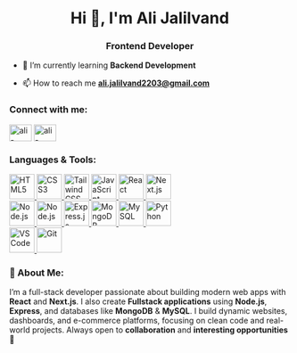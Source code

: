 <h1 align="center">Hi 👋, I'm Ali Jalilvand</h1>
<h3 align="center">Frontend Developer</h3>

- 🌱 I’m currently learning **Backend Development**

- 📫 How to reach me **ali.jalilvand2203@gmail.com**

<h3 align="left">Connect with me:</h3>
<p align="left">
<a href="https://linkedin.com/in/ali-jalilvand-7a4b33326/" target="blank"><img align="center" src="https://raw.githubusercontent.com/rahuldkjain/github-profile-readme-generator/master/src/images/icons/Social/linked-in-alt.svg" alt="ali-jalilvand-7a4b33326/" height="30" width="40" /></a>
<a href="https://instagram.com/ali_jalilvand_21" target="blank"><img align="center" src="https://raw.githubusercontent.com/rahuldkjain/github-profile-readme-generator/master/src/images/icons/Social/instagram.svg" alt="ali-jalilvand-21" height="30" width="40" /></a>
</p>

<h3 align="left">Languages & Tools:</h3>
<p align="left">
  <a href="https://www.w3.org/html/" target="_blank" rel="noreferrer">
    <img src="https://skillicons.dev/icons?i=html" width="45" height="45" alt="HTML5"/>
  </a>
  <a href="https://www.w3schools.com/css/" target="_blank" rel="noreferrer">
    <img src="https://skillicons.dev/icons?i=css" width="45" height="45" alt="CSS3"/>
  </a>
  <a href="https://tailwindcss.com/" target="_blank" rel="noreferrer">
    <img src="https://skillicons.dev/icons?i=tailwind" width="45" height="45" alt="TailwindCSS"/>
  </a>
  <a href="https://developer.mozilla.org/en-US/docs/Web/JavaScript" target="_blank" rel="noreferrer">
    <img src="https://skillicons.dev/icons?i=js" width="45" height="45" alt="JavaScript"/>
  </a>
  <a href="https://react.dev/" target="_blank" rel="noreferrer">
    <img src="https://skillicons.dev/icons?i=react" width="45" height="45" alt="React"/>
  </a>
  <a href="https://nextjs.org/" target="_blank" rel="noreferrer">
    <img src="https://skillicons.dev/icons?i=nextjs" width="45" height="45" alt="Next.js"/>
  </a>
  <br>
  <a href="https://nodejs.org/" target="_blank" rel="noreferrer">
    <img src="https://skillicons.dev/icons?i=nodejs" width="45" height="45" alt="Node.js"/>
  </a>
  <a href="https://nodejs.org/" target="_blank" rel="noreferrer">
    <img src="https://cdn.jsdelivr.net/gh/devicons/devicon/icons/nodejs/nodejs-original.svg" width="45" height="45" alt="Node.js"/>
  </a>
  <a href="https://expressjs.com/" target="_blank" rel="noreferrer">
    <img src="https://skillicons.dev/icons?i=express" width="45" height="45" alt="Express.js"/>
  </a>
  <a href="https://www.mongodb.com/" target="_blank" rel="noreferrer">
    <img src="https://skillicons.dev/icons?i=mongodb" width="45" height="45" alt="MongoDB"/>
  </a>
  <a href="https://www.mysql.com/" target="_blank" rel="noreferrer">
    <img src="https://skillicons.dev/icons?i=mysql" width="45" height="45" alt="MySQL"/>
  </a>
  <a href="https://www.python.org" target="_blank" rel="noreferrer">
    <img src="https://skillicons.dev/icons?i=python" width="45" height="45" alt="Python"/>
  </a>
  <br>
  <a href="https://code.visualstudio.com/" target="_blank" rel="noreferrer">
    <img src="https://skillicons.dev/icons?i=vscode" width="45" height="45" alt="VS Code"/>
  </a>
  <a href="https://git-scm.com/" target="_blank" rel="noreferrer">
    <img src="https://skillicons.dev/icons?i=git" width="45" height="45" alt="Git"/>
  </a>
</p>


<h3 align="left">📝 About Me:</h3>
<p align="left">
I’m a full-stack developer passionate about building modern web apps with <b>React</b> and <b>Next.js</b>.  
I also create <b>Fullstack applications</b> using <b>Node.js</b>, <b>Express</b>, and databases like <b>MongoDB</b> & <b>MySQL</b>.  
I build dynamic websites, dashboards, and e-commerce platforms, focusing on clean code and real-world projects.  
Always open to <b>collaboration</b> and <b>interesting opportunities</b> 🚀
</p>

